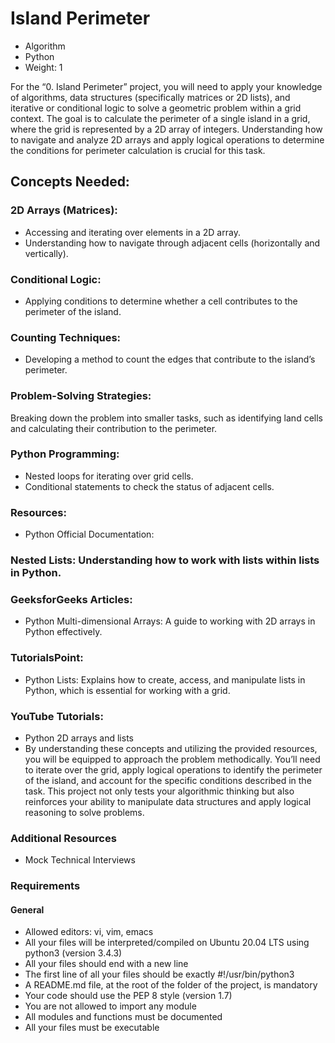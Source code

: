# Island Perimeter
- Algorithm
- Python
-  Weight: 1

For the “0. Island Perimeter” project, you will need to apply your knowledge of algorithms, data structures (specifically matrices or 2D lists), and iterative or conditional logic to solve a geometric problem within a grid context. The goal is to calculate the perimeter of a single island in a grid, where the grid is represented by a 2D array of integers. Understanding how to navigate and analyze 2D arrays and apply logical operations to determine the conditions for perimeter calculation is crucial for this task.

## Concepts Needed:
### 2D Arrays (Matrices):
- Accessing and iterating over elements in a 2D array.
- Understanding how to navigate through adjacent cells (horizontally and vertically).

### Conditional Logic:
- Applying conditions to determine whether a cell contributes to the perimeter of the island.

### Counting Techniques:
- Developing a method to count the edges that contribute to the island’s perimeter.

### Problem-Solving Strategies:
Breaking down the problem into smaller tasks, such as identifying land cells and calculating their contribution to the perimeter.

### Python Programming:
- Nested loops for iterating over grid cells.
- Conditional statements to check the status of adjacent cells.

### Resources:
- Python Official Documentation:

### Nested Lists: Understanding how to work with lists within lists in Python.

### GeeksforGeeks Articles:
- Python Multi-dimensional Arrays: A guide to working with 2D arrays in Python effectively.

### TutorialsPoint:
- Python Lists: Explains how to create, access, and manipulate lists in Python, which is essential for working with a grid.

### YouTube Tutorials:
- Python 2D arrays and lists
- By understanding these concepts and utilizing the provided resources, you will be equipped to approach the problem methodically. You’ll need to iterate over the grid, apply logical operations to identify the perimeter of the island, and account for the specific conditions described in the task. This project not only tests your algorithmic thinking but also reinforces your ability to manipulate data structures and apply logical reasoning to solve problems.

### Additional Resources
- Mock Technical Interviews

### Requirements
#### General
- Allowed editors: vi, vim, emacs
- All your files will be interpreted/compiled on Ubuntu 20.04 LTS using python3 (version 3.4.3)
- All your files should end with a new line
- The first line of all your files should be exactly #!/usr/bin/python3
- A README.md file, at the root of the folder of the project, is mandatory
- Your code should use the PEP 8 style (version 1.7)
- You are not allowed to import any module
- All modules and functions must be documented
- All your files must be executable
